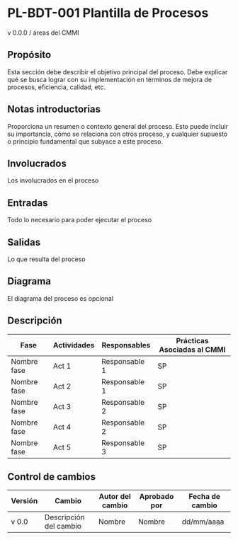 # PL-BDT-001 Plantilla de Procesos

v 0.0.0 / áreas del CMMI

## Propósito

Esta sección debe describir el objetivo principal del proceso. Debe explicar qué se busca lograr con su implementación en términos de mejora de procesos, eficiencia, calidad, etc.

## Notas introductorias

Proporciona un resumen o contexto general del proceso. Esto puede incluir su importancia, cómo se relaciona con otros proceso, y cualquier supuesto o principio fundamental que subyace a este proceso.

## Involucrados

Los involucrados en el proceso

## Entradas

Todo lo necesario para poder ejecutar el proceso

## Salidas

Lo que resulta del proceso

## Diagrama

El diagrama del proceso es opcional

## Descripción

| Fase        | Actividades | Responsables  | Prácticas Asociadas al CMMI |
| ----------- | ----------- | ------------- | --------------------------- |
| Nombre fase | Act 1       | Responsable 1 | SP                          |
| Nombre fase | Act 2       | Responsable 1 | SP                          |
| Nombre fase | Act 3       | Responsable 2 | SP                          |
| Nombre fase | Act 4       | Responsable 2 | SP                          |
| Nombre fase | Act 5       | Responsable 3 | SP                          |

## Control de cambios

| Versión | Cambio                 | Autor del cambio | Aprobado por | Fecha de cambio |
| ------- | ---------------------- | ---------------- | ------------ | --------------- |
| v 0.0 | Descripción del cambio | Nombre           | Nombre       | dd/mm/aaaa      |

